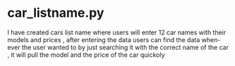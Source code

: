 # car_listname.py
I have created cars  list name where users  will enter 12 car names with their models and prices , after entering the data users can find the data when-ever the user wanted to by just searching it with the correct name of the car , it will pull the model and the price of the car quickoly 

